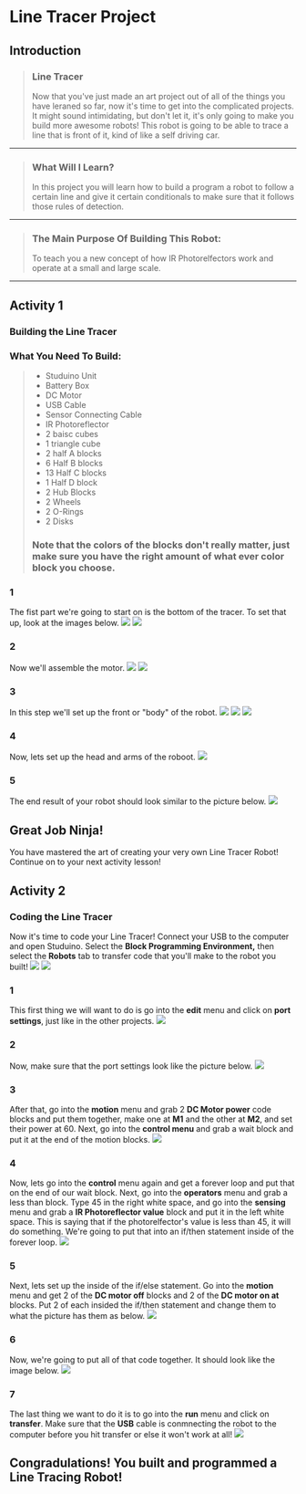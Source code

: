 # Line Tracer Project
## Introduction
> ### Line Tracer
> Now that you've just made an art project out of all of the things you have leraned so far, now it's time to get into the complicated projects. It might sound intimidating, but don't let it, it's only going to make you build more awesome robots! This robot is going to be able to trace a line that is front of it, kind of like a self driving car.

---

> ### What Will I Learn?
> In this project you will learn how to build a program a robot to follow a certain line and give it certain conditionals to make sure that it follows those rules of detection.

---

> ### The Main Purpose Of Building This Robot:
> To teach you a new concept of how IR Photorelfectors work and operate at a small and large scale.

---

## Activity 1
### Building the Line Tracer
### What You Need To Build:
> * Studuino Unit
> * Battery Box
> * DC Motor
> * USB Cable
> * Sensor Connecting Cable
> * IR Photoreflector
> * 2 baisc cubes
> * 1 triangle cube
> * 2 half A blocks
> * 6 Half B blocks
> * 13 Half C blocks
> * 1 Half D block
> * 2 Hub Blocks
> * 2 Wheels
> * 2 O-Rings
> * 2 Disks
> ### Note that the colors of the blocks don't really matter, just make sure you have the right amount of what ever color block you choose.

### 1 
The fist part we're going to start on is the bottom of the tracer. To set that up, look at the images below.
![](./1.JPG)
![](>/2.JPG)

### 2
Now we'll assemble the motor. 
![](./3.JPG)
![](./4.JPG)

### 3
In this step we'll set up the front or "body" of the robot.
![](./5.JPG)
![](./6.JPG)
![](./7.JPG)

### 4
Now, lets set up the head and arms of the roboot.
![](./8.JPG)

### 5
The end result of your robot should look similar to the picture below.
![](./9.JPG)

## Great Job Ninja!
You have mastered the art of creating your very own Line Tracer Robot! Continue on to your next activity lesson!

## Activity 2
### Coding the Line Tracer
Now it's time to code your Line Tracer! Connect your USB to the computer and open Studuino. Select the **Block Programming Environment,** then select the **Robots** tab to transfer code that you'll make to the robot you built!
![](./code1One.JPG)
![](./code2Two.JPG)

### 1
This first thing we will want to do is go into the **edit** menu and click on **port settings**, just like in the other projects. 
![](./code1.JPG)

### 2 
Now, make sure that the port settings look like the picture below.
![](./code2.JPG)

### 3
After that, go into the **motion** menu and grab 2 **DC Motor power** code blocks and put them together, make one at **M1** and the other at **M2**, and set their power at 60. Next, go into the **control menu** and grab a wait block and put it at the end of the motion blocks.
![](./code3.JPG)

### 4
Now, lets go into the **control** menu again and get a forever loop and put that on the end of our wait block. Next, go into the **operators** menu and grab a less than block. Type 45 in the right white space, and go into the **sensing** menu and grab a **IR Photoreflector value** block and put it in the left white space. This is saying that if the photorelfector's value is less than 45, it will do something. We're going to put that into an if/then statement inside of the forever loop.
![](./code4.JPG)

### 5 
Next, lets set up the inside of the if/else statement. Go into the **motion** menu and get 2 of the **DC motor off** blocks and 2 of the **DC motor on at** blocks. Put 2 of each insided the if/then statement and change them to what the picture has them as below.
![](./code5.JPG)

### 6
Now, we're going to put all of that code together. It should look like the image below.
![](./code6.JPG)

### 7
The last thing we want to do it is to go into the **run** menu and click on **transfer**. Make sure that the **USB** cable is conmnecting the robot to the computer before you hit transfer or else it won't work at all! 
![](./code7.JPG)

## Congradulations! You built and programmed a Line Tracing Robot!
